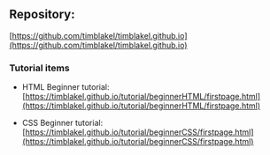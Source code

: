 ## Repository:  
[https://github.com/timblakel/timblakel.github.io](https://github.com/timblakel/timblakel.github.io)

### Tutorial items
- HTML Beginner tutorial:  
[https://timblakel.github.io/tutorial/beginnerHTML/firstpage.html](https://timblakel.github.io/tutorial/beginnerHTML/firstpage.html)  
  
- CSS Beginner tutorial:  
[https://timblakel.github.io/tutorial/beginnerCSS/firstpage.html](https://timblakel.github.io/tutorial/beginnerCSS/firstpage.html)  

